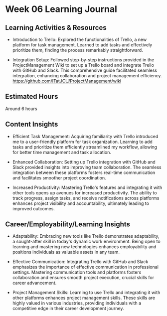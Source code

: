 # Week 06 Learning Journal

## Learning Activities & Resources

* Introduction to Trello: Explored the functionalities of Trello, a new platform for task management. Learned to add tasks and effectively prioritize them, finding the process remarkably straightforward.


* Integration Setup: Followed step-by-step instructions provided in the ProjectManagement Wiki to set up a Trello board and integrate Trello with GitHub and Slack. This comprehensive guide facilitated seamless integration, enhancing collaboration and project management efficiency. https://github.com/ITatJCU/ProjectManagement/wiki


## Estimated Hours

Around 6 hours

## Content Insights

* Efficient Task Management: Acquiring familiarity with Trello introduced me to a user-friendly platform for task organization. Learning to add tasks and prioritize them efficiently streamlined my workflow, allowing for better time management and task allocation.

* Enhanced Collaboration: Setting up Trello integration with GitHub and Slack provided insights into improving team collaboration. The seamless integration between these platforms fosters real-time communication and facilitates smoother project coordination.

* Increased Productivity: Mastering Trello's features and integrating it with other tools opens up avenues for increased productivity. The ability to track progress, assign tasks, and receive notifications across platforms enhances project visibility and accountability, ultimately leading to improved outcomes.

## Career/Employability/Learning Insights

* Adaptability: Embracing new tools like Trello demonstrates adaptability, a sought-after skill in today's dynamic work environment. Being open to learning and mastering new technologies enhances employability and positions individuals as valuable assets in any team.

* Effective Communication: Integrating Trello with GitHub and Slack emphasizes the importance of effective communication in professional settings. Mastering communication tools and platforms fosters collaboration and ensures smooth project execution, crucial skills for career advancement.

* Project Management Skills: Learning to use Trello and integrating it with other platforms enhances project management skills. These skills are highly valued in various industries, providing individuals with a competitive edge in their career development journey.







